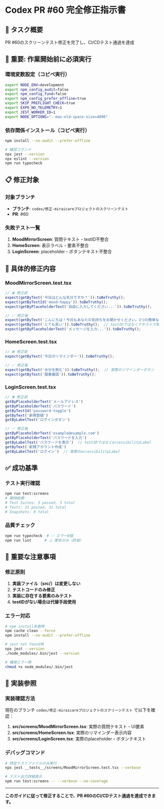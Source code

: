 # Codex PR #60 完全修正指示書

## 🎯 タスク概要
PR #60のスクリーンテスト修正を完了し、CI/CDテスト通過を達成

## 🚨 **重要: 作業開始前に必須実行**

### 環境変数設定（コピペ実行）
```bash
export NODE_ENV=development
export npm_config_audit=false
export npm_config_fund=false
export npm_config_prefer_offline=true
export SKIP_PREFLIGHT_CHECK=true
export EXPO_NO_TELEMETRY=1
export JEST_WORKER_ID=1
export NODE_OPTIONS="--max-old-space-size=4096"
```

### 依存関係インストール（コピペ実行）
```bash
npm install --no-audit --prefer-offline

# 確認コマンド
npx jest --version
npx eslint --version
npm run typecheck
```

## 📋 修正対象

### 対象ブランチ
- **ブランチ**: `codex/修正-miraicareプロジェクトのスクリーンテスト`
- **PR**: #60

### 失敗テスト一覧
1. **MoodMirrorScreen**: 質問テキスト・testID不整合
2. **HomeScreen**: 表示ラベル・要素不整合  
3. **LoginScreen**: placeholder・ボタンテキスト不整合

## 🔧 具体的修正内容

### MoodMirrorScreen.test.tsx
```typescript
// ❌ 修正前
expect(getByText('今日はどんな気分ですか？')).toBeTruthy();
expect(getByTestId('mood-happy')).toBeTruthy();
expect(getByPlaceholderText('自由に入力してください...')).toBeTruthy();

// ✅ 修正後
expect(getByText('こんにちは！今日もあなたの気持ちをお聞かせください。3つの簡単な質問をさせていただきますね。')).toBeTruthy();
expect(getByText('とても良い')).toBeTruthy();  // testIDではなくテキストで取得
expect(getByPlaceholderText('メッセージを入力...')).toBeTruthy();
```

### HomeScreen.test.tsx
```typescript
// ❌ 修正前
expect(getByText('今日のリマインダー')).toBeTruthy();

// ✅ 修正後
expect(getByText('水分を飲む')).toBeTruthy();  // 実際のリマインダーボタン
expect(getByText('服薬確認')).toBeTruthy();
```

### LoginScreen.test.tsx
```typescript
// ❌ 修正前
getByPlaceholderText('メールアドレス')
getByPlaceholderText('パスワード')
getByTestId('password-toggle')
getByText('新規登録')
getByLabelText('ログインボタン')

// ✅ 修正後
getByPlaceholderText('example@example.com')
getByPlaceholderText('パスワードを入力')
getByLabelText('パスワードを表示')  // testIDではなくaccessibilityLabel
getByText('新規アカウント作成')
getByLabelText('ログイン')  // 実際のaccessibilityLabel
```

## ✅ 成功基準

### テスト実行確認
```bash
npm run test:screens
# 期待結果:
# Test Suites: 3 passed, 3 total
# Tests: 31 passed, 31 total
# Snapshots: 0 total
```

### 品質チェック
```bash
npm run typecheck  # ✅ エラー0個
npm run lint      # ⚠️ 警告のみ（許容）
```

## 🚨 重要な注意事項

### 修正原則
1. **実装ファイル（src/）は変更しない**
2. **テストコードのみ修正**
3. **実装に存在する要素のみテスト**
4. **testIDがない場合は代替手段使用**

### エラー対応
```bash
# npm install失敗時
npm cache clean --force
npm install --no-audit --prefer-offline

# jest not found時
npx jest --version
./node_modules/.bin/jest --version

# 権限エラー時
chmod +x node_modules/.bin/jest
```

## 📖 実装参照

### 実装確認方法
現在のブランチ `codex/修正-miraicareプロジェクトのスクリーンテスト` で以下を確認：

1. **src/screens/MoodMirrorScreen.tsx**: 実際の質問テキスト・UI要素
2. **src/screens/HomeScreen.tsx**: 実際のリマインダー表示内容
3. **src/screens/LoginScreen.tsx**: 実際のplaceholder・ボタンテキスト

### デバッグコマンド
```bash
# 特定テストファイルのみ実行
npx jest __tests__/screens/MoodMirrorScreen.test.tsx --verbose

# テスト出力詳細表示
npm run test:screens -- --verbose --no-coverage
```

---

**このガイドに従って修正することで、PR #60のCI/CDテスト通過を達成できます。**